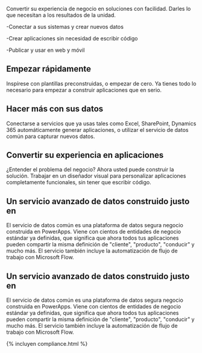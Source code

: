 
Convertir su experiencia de negocio en soluciones con facilidad. Darles lo que necesitan a los resultados de la unidad.

-Conectar a sus sistemas y crear nuevos datos

-Crear aplicaciones sin necesidad de escribir código

-Publicar y usar en web y móvil

## Empezar rápidamente
Inspírese con plantillas preconstruidas, o empezar de cero. Ya tienes todo lo necesario para empezar a construir aplicaciones que en serio.

## Hacer más con sus datos
Conectarse a servicios que ya usas tales como Excel, SharePoint, Dynamics 365 automáticamente generar aplicaciones, o utilizar el servicio de datos común para capturar nuevos datos.

## Convertir su experiencia en aplicaciones
¿Entender el problema del negocio? Ahora usted puede construir la solución. Trabajar en un diseñador visual para personalizar aplicaciones completamente funcionales, sin tener que escribir código.

## Un servicio avanzado de datos construido justo en
El servicio de datos común es una plataforma de datos segura negocio construida en PowerApps. Viene con cientos de entidades de negocio estándar ya definidas, que significa que ahora todos tus aplicaciones pueden compartir la misma definición de "cliente", "producto", "conducir" y mucho más. El servicio también incluye la automatización de flujo de trabajo con Microsoft Flow.

## Un servicio avanzado de datos construido justo en
El servicio de datos común es una plataforma de datos segura negocio construida en PowerApps. Viene con cientos de entidades de negocio estándar ya definidas, que significa que ahora todos tus aplicaciones pueden compartir la misma definición de "cliente", "producto", "conducir" y mucho más. El servicio también incluye la automatización de flujo de trabajo con Microsoft Flow.

{% incluyen compliance.html %}
